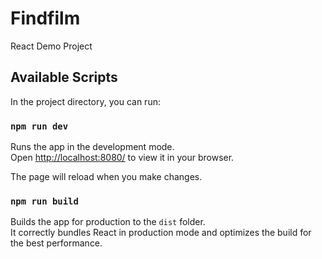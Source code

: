 # Findfilm

React Demo Project

## Available Scripts

In the project directory, you can run:

### `npm run dev`

Runs the app in the development mode.\
Open [http://localhost:8080/](http://localhost:8080) to view it in your browser.

The page will reload when you make changes.

### `npm run build`

Builds the app for production to the `dist` folder.\
It correctly bundles React in production mode and optimizes the build for the best performance.